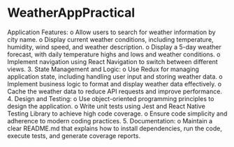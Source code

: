 # WeatherAppPractical

 Application Features:
o Allow users to search for weather information by city name.
o Display current weather conditions, including temperature, humidity, wind speed,
and weather description.
o Display a 5-day weather forecast, with daily temperature highs and lows and
weather conditions.
o Implement navigation using React Navigation to switch between different views.
3. State Management and Logic:
o Use Redux for managing application state, including handling user input and
storing weather data.
o Implement business logic to format and display weather data effectively.
o Cache the weather data to reduce API requests and improve performance.
4. Design and Testing:
o Use object-oriented programming principles to design the application.
o Write unit tests using Jest and React Native Testing Library to achieve high code
coverage.
o Ensure code simplicity and adherence to modern coding practices.
5. Documentation:
o Maintain a clear README.md that explains how to install dependencies, run the
code, execute tests, and generate coverage reports.

